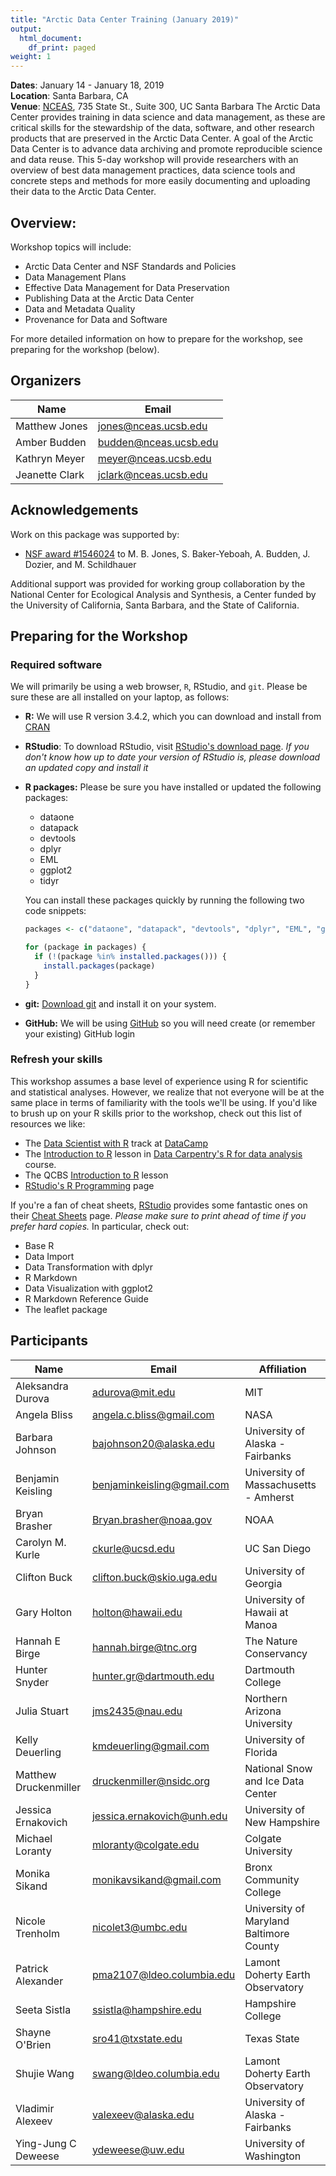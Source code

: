 ```yaml
---
title: "Arctic Data Center Training (January 2019)"
output:
  html_document:
    df_print: paged
weight: 1
---
```




__Dates__: January 14 - January 18, 2019<br>
__Location__: Santa Barbara, CA<br>
__Venue__: [NCEAS](https://www.nceas.ucsb.edu), 735 State St., Suite 300, UC Santa Barbara
The Arctic Data Center provides training in data science and data management, as these are critical skills for the stewardship of the data, software, and other research products that are preserved in the Arctic Data Center. A goal of the Arctic Data Center is to advance data archiving and promote reproducible science and data reuse. This 5-day workshop will provide researchers with an overview of best data management practices, data science tools and concrete steps and methods for more easily documenting and uploading their data to the Arctic Data Center.


## Overview:

Workshop topics will include:

* Arctic Data Center and NSF Standards and Policies
* Data Management Plans
* Effective Data Management for Data Preservation
* Publishing Data at the Arctic Data Center
* Data and Metadata Quality
* Provenance for Data and Software


For more detailed information on how to prepare for the workshop, see preparing for the workshop (below).


## Organizers

|Name         | Email              |
|-------------|--------------------|
|Matthew Jones| jones@nceas.ucsb.edu |
|Amber Budden | budden@nceas.ucsb.edu|
|Kathryn Meyer| meyer@nceas.ucsb.edu |
|Jeanette Clark| jclark@nceas.ucsb.edu |

## Acknowledgements
Work on this package was supported by:

- [NSF award #1546024](http://www.nsf.gov/awardsearch/showAward?AWD_ID=1546024) to M. B. Jones, S. Baker-Yeboah, A. Budden, J. Dozier, and M. Schildhauer

Additional support was provided for working group collaboration by the National Center for Ecological Analysis and Synthesis, a Center funded by the University of California, Santa Barbara, and the State of California.


## Preparing for the Workshop

### Required software

We will primarily be using a web browser, `R`, RStudio, and `git`. Please be sure these are all installed on your laptop, as follows:

- **R:** We will use R version 3.4.2, which you can download and install from [CRAN](https://cran.rstudio.com)

- **RStudio**: To download RStudio, visit [RStudio's download page](https://www.rstudio.com/products/rstudio/download/).
  *If you don't know how up to date your version of RStudio is, please download an updated copy and install it*
    
- **R packages:** Please be sure you have installed or updated the following packages:

    - dataone
    - datapack
    - devtools
    - dplyr
    - EML
    - ggplot2
    - tidyr
    
    You can install these packages quickly by running the following two code snippets:

    ```r
    packages <- c("dataone", "datapack", "devtools", "dplyr", "EML", "ggplot2", "readxl", "tidyr")
    ```
    
    ```r
    for (package in packages) {
      if (!(package %in% installed.packages())) {
        install.packages(package)
      }
    }
    ```

- **git:** [Download git](https://git-scm.com/downloads) and install it on your system.
- **GitHub:** We will be using [GitHub](https://github.com) so you will need create (or remember your existing) GitHub login

### Refresh your skills

This workshop assumes a base level of experience using R for scientific and statistical analyses.
However, we realize that not everyone will be at the same place in terms of familiarity with the tools we'll be using.
If you'd like to brush up on your R skills prior to the workshop, check out this list of resources we like:

- The [Data Scientist with R](https://www.datacamp.com/tracks/data-scientist-with-r) track at [DataCamp](https://www.datacamp.com)
- The [Introduction to R](http://www.datacarpentry.org/R-ecology-lesson/01-intro-to-r.html) lesson in [Data Carpentry's R for data analysis](http://www.datacarpentry.org/R-ecology-lesson/) course.
- The QCBS [Introduction to R](https://qcbs.ca/wiki/r) lesson
- [RStudio's R Programming](https://www.rstudio.com/online-learning/) page

If you're a fan of cheat sheets, [RStudio](https://www.rstudio.com) provides some fantastic ones on their [Cheat Sheets](https://www.rstudio.com/resources/cheatsheets/) page.
*Please make sure to print ahead of time if you prefer hard copies.*
In particular, check out:

* Base R
* Data Import 
* Data Transformation with dplyr 
* R Markdown
* Data Visualization with ggplot2
* R Markdown Reference Guide 
* The leaflet package

## Participants

|Name         | Email              |Affiliation|
|-------------|--------------------|-----------|
Aleksandra Durova|adurova@mit.edu|MIT|
Angela Bliss|angela.c.bliss@gmail.com|NASA|
Barbara Johnson|bajohnson20@alaska.edu|University of Alaska - Fairbanks|
Benjamin Keisling|benjaminkeisling@gmail.com|University of Massachusetts - Amherst|
Bryan Brasher|Bryan.brasher@noaa.gov|NOAA|
Carolyn M. Kurle|ckurle@ucsd.edu|UC San Diego|
Clifton Buck|clifton.buck@skio.uga.edu|University of Georgia|
Gary Holton|holton@hawaii.edu|University of Hawaii at Manoa|
Hannah E Birge|hannah.birge@tnc.org	|The Nature Conservancy|
Hunter Snyder|hunter.gr@dartmouth.edu|Dartmouth College|
Julia Stuart|jms2435@nau.edu|Northern Arizona University|
Kelly Deuerling|kmdeuerling@gmail.com|University of Florida|
Matthew Druckenmiller|druckenmiller@nsidc.org|National Snow and Ice Data Center|
Jessica Ernakovich|jessica.ernakovich@unh.edu|University of New Hampshire|
Michael Loranty|mloranty@colgate.edu|Colgate University|
Monika Sikand|monikavsikand@gmail.com|Bronx Community College|
Nicole Trenholm|nicolet3@umbc.edu|University of Maryland Baltimore County|
Patrick Alexander|pma2107@ldeo.columbia.edu|Lamont Doherty Earth Observatory|
Seeta Sistla|ssistla@hampshire.edu|Hampshire College|
Shayne O'Brien|sro41@txstate.edu|Texas State|
Shujie Wang|swang@ldeo.columbia.edu|Lamont Doherty Earth Observatory|
Vladimir Alexeev|valexeev@alaska.edu|University of Alaska - Fairbanks|
Ying-Jung C Deweese|ydeweese@uw.edu|University of Washington|
